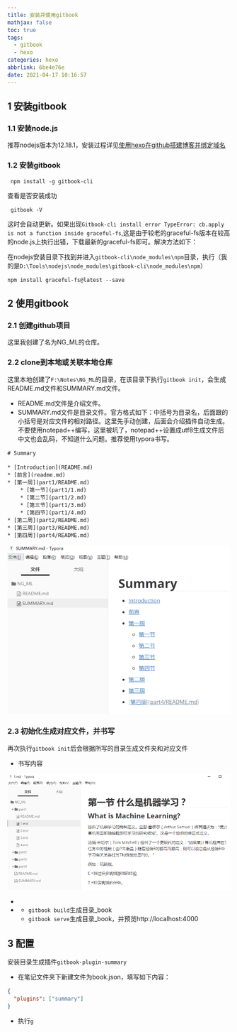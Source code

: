 ```yaml
---
title: 安装并使用gitbook
mathjax: false
toc: true
tags:
  - gitbook
  - hexo
categories: hexo
abbrlink: 6be4e76e
date: 2021-04-17 10:16:57
---
```


## 1  安装gitbook

### 1.1 安装node.js

推荐nodejs版本为12.18.1，安装过程详见[使用hexo在github搭建博客并绑定域名](https://changzhi.space/hexo/%E4%BD%BF%E7%94%A8hexo%E5%9C%A8github%E6%90%AD%E5%BB%BA%E5%8D%9A%E5%AE%A2%E5%B9%B6%E7%BB%91%E5%AE%9A%E5%9F%9F%E5%90%8D/#%E5%AE%89%E8%A3%85node.js)

### 1.2 安装gitbook

```
 npm install -g gitbook-cli
```

查看是否安装成功

```
 gitbook -V
```

这时会自动更新。如果出现`Gitbook-cli install error TypeError: cb.apply is not a function inside graceful-fs`,这是由于较老的graceful-fs版本在较高的node.js上执行出错，下载最新的graceful-fs即可。解决方法如下：

<!-- more -->

在nodejs安装目录下找到并进入`gitbook-cli\node_modules\npm`目录，执行（我的是`D:\Tools\nodejs\node_modules\gitbook-cli\node_modules\npm`）

```
npm install graceful-fs@latest --save
```

## 2  使用gitbook

### 2.1 创建github项目

这里我创建了名为NG_ML的仓库。

### 2.2 clone到本地或关联本地仓库

这里本地创建了`F:\Notes\NG_ML`的目录，在该目录下执行`gitbook init`，会生成README.md文件和SUMMARY.md文件。

- README.md文件是介绍文件。
- SUMMARY.md文件是目录文件。官方格式如下：中括号为目录名，后面跟的小括号是对应文件的相对路径。这里先手动创建，后面会介绍插件自动生成。不要使用notepad++编写，这里被坑了，notepad++设置成utf8生成文件后中文也会乱码，不知道什么问题。推荐使用typora书写。

```
# Summary

* [Introduction](README.md)
* [前言](readme.md)
* [第一周](part1/README.md)
    * [第一节](part1/1.md)
    * [第二节](part1/2.md)
    * [第三节](part1/3.md)
    * [第四节](part1/4.md)
* [第二周](part2/README.md)
* [第三周](part3/README.md)
* [第四周](part4/README.md)
```

![image-20210430111257358](%E5%AE%89%E8%A3%85%E5%B9%B6%E4%BD%BF%E7%94%A8gitbook/image-20210430111257358.png)

### 2.3 初始化生成对应文件，并书写

再次执行`gitbook init`后会根据所写的目录生成文件夹和对应文件

- 书写内容

![image-20210430113254530](%E5%AE%89%E8%A3%85%E5%B9%B6%E4%BD%BF%E7%94%A8gitbook/image-20210430113254530.png)

- 
- 
  - `gitbook build`生成目录_book
  - `gitbook serve`生成目录_book，并预览http://localhost:4000

## 3 配置

安装目录生成插件`gitbook-plugin-summary`

- 在笔记文件夹下新建文件为book.json，填写如下内容：

```json
{
  "plugins": ["summary"]
}
```

- 执行`g`

